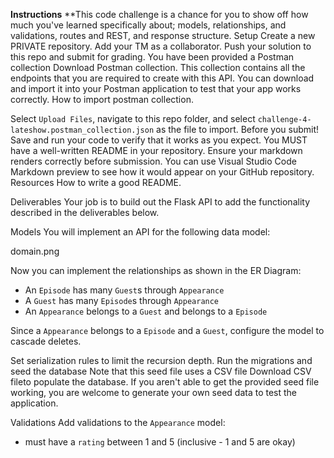 **Instructions**
**This code challenge is a chance for you to show off how much you've learned specifically about; models, relationships, and validations, routes and REST, and response structure. 
Setup
Create a new PRIVATE repository. Add your TM as a collaborator. Push your solution to this repo and submit for grading.
You have been provided a Postman collection Download Postman collection. This collection contains all the endpoints that you are required to create with this API. You can download and import it into your Postman application to test that your app works correctly. 
How to import postman collection.

Select `Upload Files`, navigate to this repo folder, and select `challenge-4-lateshow.postman_collection.json` as the file to import.
Before you submit! Save and run your code to verify that it works as you expect. 
You MUST have a well-written README in your repository. Ensure your markdown renders correctly before submission. You can use Visual Studio Code Markdown preview to see how it would appear on your GitHub repository.
Resources
How to write a good README.
 

Deliverables
Your job is to build out the Flask API to add the functionality described in the deliverables below.

Models
You will implement an API for the following data model:

domain.png

Now you can implement the relationships as shown in the ER Diagram:

- An `Episode` has many `Guest`s through `Appearance`
- A `Guest` has many `Episode`s through `Appearance`
- An `Appearance` belongs to a `Guest` and belongs to a `Episode`

Since a `Appearance` belongs to a `Episode` and a `Guest`, configure the model to cascade deletes.

Set serialization rules to limit the recursion depth.
Run the migrations and seed the database
Note that this seed file uses a CSV file Download CSV fileto populate the database. If you aren't able to get the provided seed file working, you are welcome to generate your own seed data to test the application.

Validations
Add validations to the `Appearance` model:

- must have a `rating` between 1 and 5 (inclusive - 1 and 5 are okay)